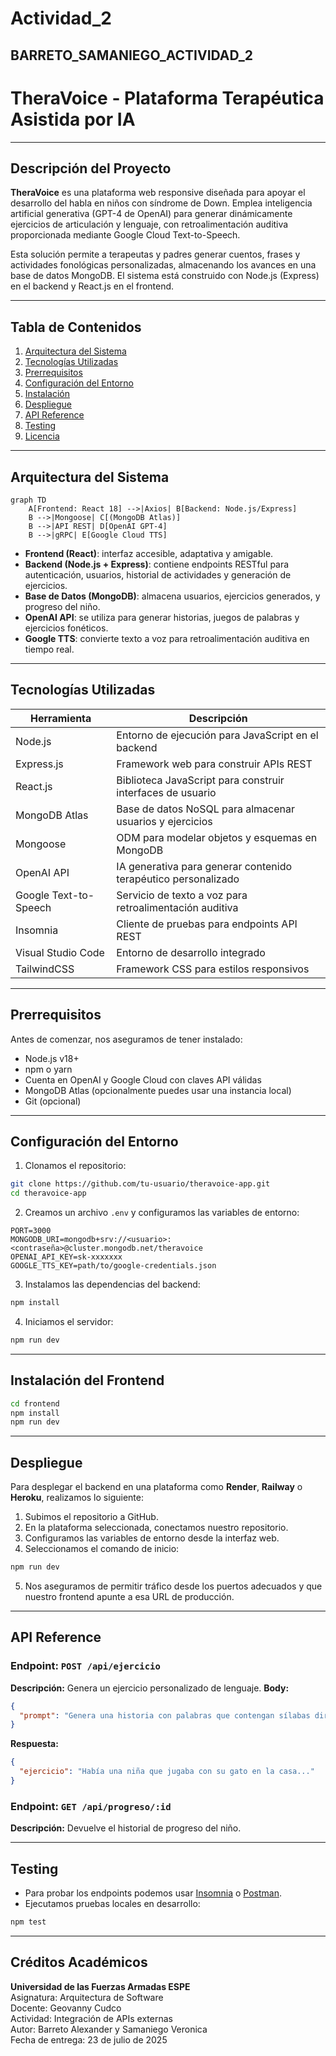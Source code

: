 # Actividad_2
## BARRETO_SAMANIEGO_ACTIVIDAD_2

# TheraVoice - Plataforma Terapéutica Asistida por IA


---

## Descripción del Proyecto
**TheraVoice** es una plataforma web responsive diseñada para apoyar el desarrollo del habla en niños con síndrome de Down. Emplea inteligencia artificial generativa (GPT-4 de OpenAI) para generar dinámicamente ejercicios de articulación y lenguaje, con retroalimentación auditiva proporcionada mediante Google Cloud Text-to-Speech.

Esta solución permite a terapeutas y padres generar cuentos, frases y actividades fonológicas personalizadas, almacenando los avances en una base de datos MongoDB. El sistema está construido con Node.js (Express) en el backend y React.js en el frontend.

---

## Tabla de Contenidos
1. [Arquitectura del Sistema](#-arquitectura-del-sistema)
2. [Tecnologías Utilizadas](#-tecnologías-utilizadas)
3. [Prerrequisitos](#-prerrequisitos)
4. [Configuración del Entorno](#-configuración-del-entorno)
5. [Instalación](#-instalación)
6. [Despliegue](#-despliegue)
7. [API Reference](#-api-reference)
8. [Testing](#-testing)
9. [Licencia](#-licencia)

---

## Arquitectura del Sistema
```mermaid
graph TD
    A[Frontend: React 18] -->|Axios| B[Backend: Node.js/Express]
    B -->|Mongoose| C[(MongoDB Atlas)]
    B -->|API REST| D[OpenAI GPT-4]
    B -->|gRPC| E[Google Cloud TTS]
```

- **Frontend (React)**: interfaz accesible, adaptativa y amigable.
- **Backend (Node.js + Express)**: contiene endpoints RESTful para autenticación, usuarios, historial de actividades y generación de ejercicios.
- **Base de Datos (MongoDB)**: almacena usuarios, ejercicios generados, y progreso del niño.
- **OpenAI API**: se utiliza para generar historias, juegos de palabras y ejercicios fonéticos.
- **Google TTS**: convierte texto a voz para retroalimentación auditiva en tiempo real.

---

## Tecnologías Utilizadas
| Herramienta          | Descripción |
|----------------------|-------------|
| Node.js              | Entorno de ejecución para JavaScript en el backend |
| Express.js           | Framework web para construir APIs REST |
| React.js             | Biblioteca JavaScript para construir interfaces de usuario |
| MongoDB Atlas        | Base de datos NoSQL para almacenar usuarios y ejercicios |
| Mongoose             | ODM para modelar objetos y esquemas en MongoDB |
| OpenAI API           | IA generativa para generar contenido terapéutico personalizado |
| Google Text-to-Speech| Servicio de texto a voz para retroalimentación auditiva |
| Insomnia             | Cliente de pruebas para endpoints API REST |
| Visual Studio Code   | Entorno de desarrollo integrado |
| TailwindCSS          | Framework CSS para estilos responsivos |

---

## Prerrequisitos
Antes de comenzar, nos aseguramos de tener instalado:
- Node.js v18+
- npm o yarn
- Cuenta en OpenAI y Google Cloud con claves API válidas
- MongoDB Atlas (opcionalmente puedes usar una instancia local)
- Git (opcional)

---

## Configuración del Entorno
1. Clonamos el repositorio:
```bash
git clone https://github.com/tu-usuario/theravoice-app.git
cd theravoice-app
```

2. Creamos un archivo `.env` y configuramos las variables de entorno:
```env
PORT=3000
MONGODB_URI=mongodb+srv://<usuario>:<contraseña>@cluster.mongodb.net/theravoice
OPENAI_API_KEY=sk-xxxxxxx
GOOGLE_TTS_KEY=path/to/google-credentials.json
```

3. Instalamos las dependencias del backend:
```bash
npm install
```

4. Iniciamos el servidor:
```bash
npm run dev
```

---

## Instalación del Frontend 
```bash
cd frontend
npm install
npm run dev
```

---

## Despliegue
Para desplegar el backend en una plataforma como **Render**, **Railway** o **Heroku**, realizamos lo siguiente:

1. Subimos el repositorio a GitHub.
2. En la plataforma seleccionada, conectamos nuestro repositorio.
3. Configuramos las variables de entorno desde la interfaz web.
4. Seleccionamos el comando de inicio:
```bash
npm run dev
```
5. Nos aseguramos de permitir tráfico desde los puertos adecuados y que nuestro frontend apunte a esa URL de producción.

---

## API Reference
### Endpoint: `POST /api/ejercicio`
**Descripción:** Genera un ejercicio personalizado de lenguaje.
**Body:**
```json
{
  "prompt": "Genera una historia con palabras que contengan sílabas directas para un niño de 6 años"
}
```
**Respuesta:**
```json
{
  "ejercicio": "Había una niña que jugaba con su gato en la casa..."
}
```

### Endpoint: `GET /api/progreso/:id`
**Descripción:** Devuelve el historial de progreso del niño.

---

## Testing
- Para probar los endpoints podemos usar [Insomnia](https://insomnia.rest/) o [Postman](https://www.postman.com/).
- Ejecutamos pruebas locales en desarrollo:
```bash
npm test
```

---

## Créditos Académicos
**Universidad de las Fuerzas Armadas ESPE**  
Asignatura: Arquitectura de Software  
Docente: Geovanny Cudco  
Actividad: Integración de APIs externas  
Autor: Barreto Alexander y Samaniego Veronica  
Fecha de entrega: 23 de julio de 2025

